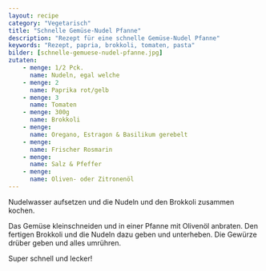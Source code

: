 ```yaml
---
layout: recipe
category: "Vegetarisch"
title: "Schnelle Gemüse-Nudel Pfanne"
description: "Rezept für eine schnelle Gemüse-Nudel Pfanne"
keywords: "Rezept, papria, brokkoli, tomaten, pasta"
bilder: [schnelle-gemuese-nudel-pfanne.jpg]
zutaten:
    - menge: 1/2 Pck.
      name: Nudeln, egal welche
    - menge: 2
      name: Paprika rot/gelb 
    - menge: 3
      name: Tomaten 
    - menge: 300g
      name: Brokkoli
    - menge: 
      name: Oregano, Estragon & Basilikum gerebelt
    - menge: 
      name: Frischer Rosmarin
    - menge: 
      name: Salz & Pfeffer
    - menge: 
      name: Oliven- oder Zitronenöl
---
```

Nudelwasser aufsetzen und die Nudeln und den Brokkoli zusammen kochen.

Das Gemüse kleinschneiden und in einer Pfanne mit Olivenöl anbraten. Den fertigen Brokkoli und die Nudeln dazu geben und unterheben. Die Gewürze drüber geben und alles umrühren.

Super schnell und lecker!
